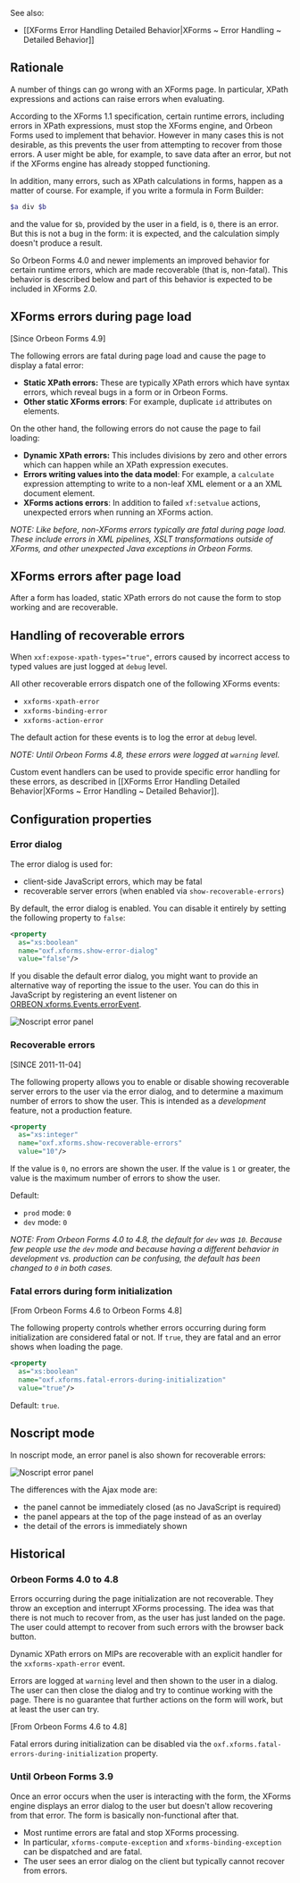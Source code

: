 

See also:

- [[XForms Error Handling Detailed Behavior|XForms ~ Error Handling ~ Detailed Behavior]]

## Rationale

A number of things can go wrong with an XForms page. In particular, XPath expressions and actions can raise errors when evaluating.

According to the XForms 1.1 specification, certain runtime errors, including errors in XPath expressions, must stop the XForms engine, and Orbeon Forms used to implement that behavior. However in many cases this is not desirable, as this prevents the user from attempting to recover from those errors. A user might be able, for example, to save data after an error, but not if the XForms engine has already stopped functioning.

In addition, many errors, such as XPath calculations in forms, happen as a matter of course. For example, if you write a formula in Form Builder:

```ruby
$a div $b
```

and the value for `$b`, provided by the user in a field, is `0`, there is an error. But this is not a bug in the form: it is expected, and the calculation simply doesn't produce a result.

So Orbeon Forms 4.0 and newer implements an improved behavior for certain runtime errors, which are made recoverable (that is, non-fatal). This behavior is described below and part of this behavior is expected to be included in XForms 2.0.

## XForms errors during page load

[Since Orbeon Forms 4.9]

The following errors are fatal during page load and cause the page to display a fatal error:

- __Static XPath errors:__ These are typically XPath errors which have syntax errors, which reveal bugs in a form or in Orbeon Forms.
- __Other static XForms errors__: For example, duplicate `id` attributes on elements.

On the other hand, the following errors do not cause the page to fail loading:

- __Dynamic XPath errors:__ This includes divisions by zero and other errors which can happen while an XPath expression executes.
- __Errors writing values into the data model__: For example, a `calculate` expression attempting to write to a non-leaf XML element or a an XML document element.
- __XForms actions errors__: In addition to failed `xf:setvalue` actions, unexpected errors when running an XForms action.

_NOTE: Like before, non-XForms errors typically are fatal during page load. These include errors in XML pipelines, XSLT transformations outside of XForms, and other unexpected Java exceptions in Orbeon Forms._

## XForms errors after page load

After a form has loaded, static XPath errors do not cause the form to stop working and are recoverable.

## Handling of recoverable errors

When `xxf:expose-xpath-types="true"`, errors caused by incorrect access to typed values are just logged at `debug` level.

All other recoverable errors dispatch one of the following XForms events:

- `xxforms-xpath-error`
- `xxforms-binding-error`
- `xxforms-action-error`

The default action for these events is to log the error at `debug` level.

*NOTE: Until Orbeon Forms 4.8, these errors were logged at `warning` level.*

Custom event handlers can be used to provide specific error handling for these errors, as described in [[XForms Error Handling Detailed Behavior|XForms ~ Error Handling ~ Detailed Behavior]].

## Configuration properties

### Error dialog

The error dialog is used for:

- client-side JavaScript errors, which may be fatal
- recoverable server errors (when enabled via `show-recoverable-errors`)

By default, the error dialog is enabled. You can disable it entirely by setting the following property to `false`:

```xml
<property
  as="xs:boolean"
  name="oxf.xforms.show-error-dialog"
  value="false"/>
```

If you disable the default error dialog, you might want to provide an alternative way of reporting the issue to the user. You can do this in JavaScript by registering an event listener on [ORBEON.xforms.Events.errorEvent][3].

![Noscript error panel](images/xforms-error-dialog.png)

### Recoverable errors

[SINCE 2011-11-04]

The following property allows you to enable or disable showing recoverable server errors to the user via the error dialog, and to determine a maximum number of errors to show the user. This is intended as a *development* feature, not a production feature.

```xml
<property
  as="xs:integer"
  name="oxf.xforms.show-recoverable-errors"
  value="10"/>
```

If the value is `0`, no errors are shown the user. If the value is `1` or greater, the value is the maximum number of errors to show the user.

Default:

* `prod` mode: `0`
* `dev` mode: `0`

_NOTE: From Orbeon Forms 4.0 to 4.8, the default for `dev` was `10`. Because few people use the `dev` mode and because having a different behavior in development vs. production can be confusing, the default has been changed to `0` in both cases._

### Fatal errors during form initialization

[From Orbeon Forms 4.6 to Orbeon Forms 4.8]

The following property controls whether errors occurring during form initialization are considered fatal or not. If `true`, they are fatal and an error shows when loading the page.

```xml
<property
  as="xs:boolean"
  name="oxf.xforms.fatal-errors-during-initialization"
  value="true"/>
```

Default: `true`.

## Noscript mode

In noscript mode, an error panel is also shown for recoverable errors:

![Noscript error panel](images/xforms-noscript-error.png)

The differences with the Ajax mode are:

* the panel cannot be immediately closed (as no JavaScript is required)
* the panel appears at the top of the page instead of as an overlay
* the detail of the errors is immediately shown

## Historical

### Orbeon Forms 4.0 to 4.8

Errors occurring during the page initialization are not recoverable. They throw an exception and interrupt XForms processing. The idea was that there is not much to recover from, as the user has just landed on the page. The user could attempt to recover from such errors with the browser back button.

Dynamic XPath errors on MIPs are recoverable with an explicit handler for the `xxforms-xpath-error` event.

Errors are logged at `warning` level and then shown to the user in a dialog. The user can then close the dialog and try to continue working with the page. There is no guarantee that further actions on the form will work, but at least the user can try.

[From Orbeon Forms 4.6 to 4.8]

Fatal errors during initialization can be disabled via the `oxf.xforms.fatal-errors-during-initialization` property.

### Until Orbeon Forms 3.9

Once an error occurs when the user is interacting with the form, the XForms engine displays an error dialog to the user but doesn't allow recovering from that error. The form is basically non-functional after that.

* Most runtime errors are fatal and stop XForms processing.
* In particular, `xforms-compute-exception` and `xforms-binding-exception` can be dispatched and are fatal.
* The user sees an error dialog on the client but typically cannot recover from errors.

[3]: http://wiki.orbeon.com/forms/doc/developer-guide/xforms-extensions#TOC-Custom-Events
[4]: http://wiki.orbeon.com/forms/_/rsrc/1320697168699/welcome/xforms-error-handling/noscript-panel.png
